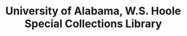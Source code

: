 ---
layout: repo
title: "University of Alabama, W.S. Hoole Special Collections Library"
id: 11070
permalink: repos/11070/
---